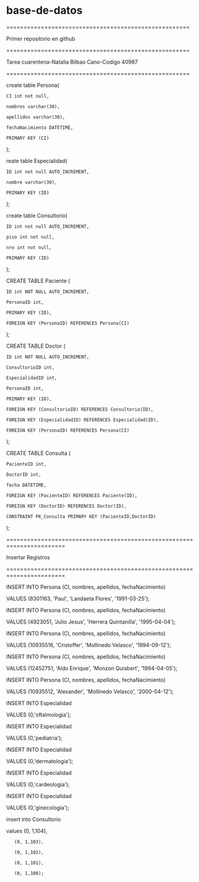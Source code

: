 # base-de-datos
=====================================================

Primer repositorio en github

=====================================================

Tarea cuarentena-Natalia Bilbao Cano-Codigo 40987

=====================================================




create table Persona(

    CI int not null,
    
    nombres varchar(30),
    
    apellidos varchar(30),
    
    fechaNacimiento DATETIME,
    
    PRIMARY KEY (CI)
    
);




reate table Especialidad(

    ID int not null AUTO_INCREMENT,
    
    nombre varchar(30),
    
    PRIMARY KEY (ID)
    
);




create table Consultorio(

    ID int not null AUTO_INCREMENT,
    
    piso int not null,
    
    nro int not null,
    
    PRIMARY KEY (ID)
    
);




CREATE TABLE Paciente (
    
    ID int NOT NULL AUTO_INCREMENT,
    
    PersonaID int,
    
    PRIMARY KEY (ID),
    
    FOREIGN KEY (PersonaID) REFERENCES Persona(CI)

);




CREATE TABLE Doctor (
    
    ID int NOT NULL AUTO_INCREMENT,
    
    ConsultorioID int,
    
    EspecialidadID int,
    
    PersonaID int,
    
    PRIMARY KEY (ID),
    
    FOREIGN KEY (ConsultorioID) REFERENCES Consultorio(ID),
    
    FOREIGN KEY (EspecialidadID) REFERENCES Especialidad(ID),
    
    FOREIGN KEY (PersonaID) REFERENCES Persona(CI)

);





CREATE TABLE Consulta (
    
    PacienteID int,
    
    DoctorID int,
    
    fecha DATETIME, 
    
    FOREIGN KEY (PacienteID) REFERENCES Paciente(ID),
    
    FOREIGN KEY (DoctorID) REFERENCES Doctor(ID),
    
    CONSTRAINT PK_Consulta PRIMARY KEY (PacienteID,DoctorID)

);



=======================================================================

Insertar Registros

=======================================================================

INSERT INTO Persona (CI, nombres, apellidos, fechaNacimiento)

VALUES (8301163, 'Paul', 'Landaeta Flores', '1991-03-25');

INSERT INTO Persona (CI, nombres, apellidos, fechaNacimiento)

VALUES (4923051, 'Julio Jesus', 'Herrera Quintanilla', '1995-04-04');

INSERT INTO Persona (CI, nombres, apellidos, fechaNacimiento)

VALUES (10935516, 'Cristoffer', 'Mollinedo Velasco', '1994-09-12');

INSERT INTO Persona (CI, nombres, apellidos, fechaNacimiento)

VALUES (12452751, 'Aldo Enrique', 'Monzon Quisbert', '1994-04-05');

INSERT INTO Persona (CI, nombres, apellidos, fechaNacimiento)

VALUES (10935512, 'Alexander', 'Mollinedo Velasco', '2000-04-12');

INSERT INTO Especialidad 

VALUES (0,'oftalmologia');

INSERT INTO Especialidad 

VALUES (0,'pediatria');

INSERT INTO Especialidad 

VALUES (0,'dermatologia');

INSERT INTO Especialidad 

VALUES (0,'cardeologia');

INSERT INTO Especialidad 

VALUES (0,'ginecologia');

insert into Consultorio 

values (0, 1,104), 
       
       (0, 1,103),
       
       (0, 1,102),
       
       (0, 1,101),
       
       (0, 1,100);
